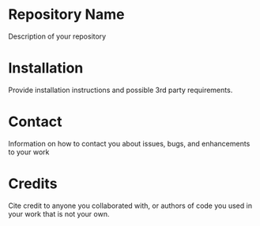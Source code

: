 # Repository Name
Description of your repository

# Installation
Provide installation instructions and possible 3rd party requirements.

# Contact
Information on how to contact you about issues, bugs, and enhancements to your work

# Credits
Cite credit to anyone you collaborated with, or authors of code you used in your work that is not your own.
